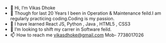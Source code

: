- 👋 Hi, I’m Vikas Dhoke
- 👀  Though for last 20 Years I been in Operation & Maintenance feild.I am regularly practicing coding.Coding is my passion.
- 🌱 I have learned React JS, Python , Java , HTML5 , CSS3  
- 💞️ I’m looking to shift my carrer in Software feild.
- 📫 How to reach me vikasdhoke@gmail.com Mob- 7738017026
<!---
vikasdhoke/vikasdhoke is a ✨ special ✨ repository because its `README.md` (this file) appears on your GitHub profile.
You can click the Preview link to take a look at your changes.
--->
